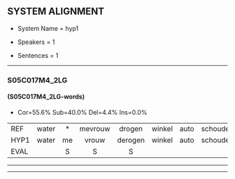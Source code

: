 
## SYSTEM ALIGNMENT

- System Name = hyp1

- Speakers = 1

- Sentences = 1

---

### S05C017M4_2LG

#### (S05C017M4_2LG-words)

- Cor=55.6%	Sub=40.0%	Del=4.4%	Ins=0.0%

|  |  |  |  |  |  |  |  |  |  |  |  |  |  |  |  |  |  |  |  |  |  |  |  |  |  |  |  |  |  |  |  |  |  |  |  |  |  |  |  |  |  |  |  |  |  |
|:--- |:---:|:---:|:---:|:---:|:---:|:---:|:---:|:---:|:---:|:---:|:---:|:---:|:---:|:---:|:---:|:---:|:---:|:---:|:---:|:---:|:---:|:---:|:---:|:---:|:---:|:---:|:---:|:---:|:---:|:---:|:---:|:---:|:---:|:---:|:---:|:---:|:---:|:---:|:---:|:---:|:---:|:---:|:---:|:---:|:---:|
| REF | water | * | mevrouw | drogen | winkel | auto | schouders | verhaal | koning | moeilijk | speelplaats | drinken | hoofdpijn | regen | vliegtuig | stoppen | opnieuw | gooien | sneeuwen | moeder | liedje | potlood | fietsbel | vinger | dichtbij | meisje | chauffeur | * | muziek | waarom | * | * | scheuren | lawaai | * | zwemmen | vuurwerk | appel | cola | kussen | eerste | circus | kleuren | voetbal | vlinder |
| HYP1 | water | me | vrouw | derogen | winkel | auto | schouders | vorhaal | koning | moeilijk | speelpluits | drinken | hoofdpijn | regen | vliegtuig | stoppen | opnieuw | gooien | sneeuwen | moeder | lietje | potloud | visebal | vinger | dichtbij | meisje | chauffeur |  | negiek | waarom | schuia | schuia | scheiren | lawaai | zee | zwemmen | vuurwerk | oppel | kolo | kusen | eerste | circus |  | cleurenvoetbal | vliender |
| EVAL |  | S | S | S |  |  |  | S |  |  | S |  |  |  |  |  |  |  |  |  | S | S | S |  |  |  |  | D | S |  | S | S | S |  | S |  |  | S | S | S |  |  | D | S | S |
---

---
